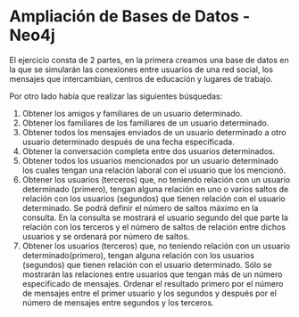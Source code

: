 # Ampliación de Bases de Datos - Neo4j
El ejercicio consta de 2 partes, en la primera creamos una base de datos en la que se simularán las conexiones entre usuarios de una red social, los mensajes que intercambian, centros de educación y lugares de trabajo.

Por otro lado había que realizar las siguientes búsquedas:
1. Obtener los amigos y familiares de un usuario determinado.
2. Obtener los familiares de los familiares de un usuario determinado.
3. Obtener todos los mensajes enviados de un usuario determinado a otro usuario determinado después de una fecha especificada.
4. Obtener la conversación completa entre dos usuarios determinados.
5. Obtener todos los usuarios mencionados por un usuario determinado los cuales tengan una relación laboral con el usuario que los mencionó.
6. Obtener los usuarios (terceros) que, no teniendo relación con un usuario determinado (primero), tengan alguna relación en uno o varios saltos de relación con los usuarios (segundos) que tienen relación con el usuario determinado. Se podrá definir el número de saltos máximo en la consulta. En la consulta se mostrará el usuario segundo del que parte la relación con los terceros y el número de saltos de relación entre dichos usuarios y se ordenará por número de saltos.
7. Obtener los usuarios (terceros) que, no teniendo relación con un usuario determinado(primero), tengan alguna relación con los usuarios (segundos) que tienen relación con el usuario determinado. Sólo se mostrarán las relaciones entre usuarios que tengan más de un número especificado de mensajes. Ordenar el resultado primero por el número de mensajes entre el primer usuario y los segundos y después por el número de mensajes entre segundos y los terceros.
